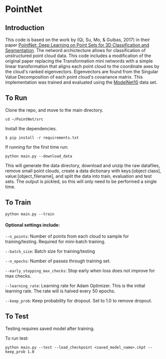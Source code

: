 # PointNet

## Introduction

This code is based on the work by (Qi, Su, Mo, & Guibas, 2017) in their paper [PointNet: Deep Learning on Point Sets for 3D Classification and Segmentation](https://arxiv.org/abs/1612.00593). The netword archictecture allows for classification of unstructured point cloud data. This code includes a modification of the original paper replacing the Transformation mini networds with a simple linear transformation that aligns each point cloud to the coordinate axes by the cloud's ranked eigenvectors. Eigenvectors are found from the Singular Value Decomposition of each point cloud's covariance matrix. This implementation was trained and evaluated using the [ModelNet10](http://3dshapenets.cs.princeton.edu/) data set.

## To Run

Clone the repo, and move to the main directory.

`cd ~/PointNet/src`

Install the dependencies.

`$ pip install -r requirements.txt`

If running for the first time run:

`python main.py --download_data`

This will generate the data directory, download and unzip the raw datafiles, remove small point clouds, create a data dictionary with keys:[object class], value:[object_filename], and split the data into train, evaluation and test sets. The output is pickled, so this will only need to be performed a single time.

## To Train

`python main.py --train`

#### Optional settings include:

`--n_points`: Number of points from each cloud to sample for training/testing. Required for mini-batch training.

`--batch_size`: Batch size for training/testing

`--n_epochs`: Number of passes through training set.

`--early_stopping_max_checks`: Stop early when loss does not improve for max checks.

`--learning_rate`: Learning rate for Adam Optimizer. This is the initial learning rate. The rate will is halved every 50 epochs.

`--keep_prob`: Keep probability for dropout. Set to 1.0 to remove dropout.

## To Test

Testing requires saved model after training. 

To run test:

`python main.py --test --load_checkpoint <saved_model_name>.ckpt --keep_prob 1.0`
